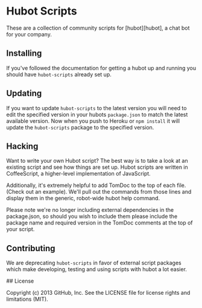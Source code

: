 # Hubot Scripts

These are a collection of community scripts for [hubot][hubot], a chat bot for
your company.

## Installing

If you've followed the documentation for getting a hubot up and running you
should have `hubot-scripts` already set up.

## Updating

If you want to update `hubot-scripts` to the latest version you will need to
edit the specified version in your hubots `package.json` to match the latest
available version. Now when you push to Heroku or `npm install` it will update
the `hubot-scripts` package to the specified version.

## Hacking

Want to write your own Hubot script? The best way is to take a look at an
existing script and see how things are set up. Hubot scripts are written in
CoffeeScript, a higher-level implementation of JavaScript.

Additionally, it's extremely helpful to add TomDoc to the top of each file.
(Check out an example). We'll pull out the commands from those lines and display
them in the generic, robot-wide hubot help command.

Please note we're no longer including external dependencies in the package.json,
so should you wish to include them please include the package name and required
version in the TomDoc comments at the top of your script.

## Contributing

We are deprecating `hubot-scripts` in favor of external script packages which
make developing, testing and using scripts with hubot a lot easier.

## License

Copyright (c) 2013 GitHub, Inc. See the LICENSE file for license rights and
limitations (MIT).
